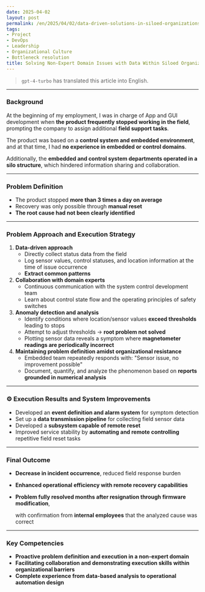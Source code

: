 ```yaml
---
date: 2025-04-02
layout: post
permalink: /en/2025/04/02/data-driven-solutions-in-siloed-organizations.html
tags:
- Project
- DevOps
- Leadership
- Organizational Culture
- Bottleneck resolution
title: Solving Non-Expert Domain Issues with Data Within Siloed Organizational Structures
---
```

> `gpt-4-turbo` has translated this article into English.
---

### Background

At the beginning of my employment, I was in charge of App and GUI development when **the product frequently stopped working in the field**, prompting the company to assign additional **field support tasks**.

The product was based on a **control system and embedded environment**, and at that time, I had **no experience in embedded or control domains**.

Additionally, the **embedded and control system departments operated in a silo structure**, which hindered information sharing and collaboration.

---

### Problem Definition

- The product stopped **more than 3 times a day on average**
- Recovery was only possible through **manual reset**
- **The root cause had not been clearly identified**

---

### Problem Approach and Execution Strategy

1. **Data-driven approach**
    - Directly collect status data from the field
    - Log sensor values, control statuses, and location information at the time of issue occurrence
    - **Extract common patterns**
2. **Collaboration with domain experts**
    - Continuous communication with the system control development team
    - Learn about control state flow and the operating principles of safety switches
3. **Anomaly detection and analysis**
    - Identify conditions where location/sensor values **exceed thresholds** leading to stops
    - Attempt to adjust thresholds → **root problem not solved**
    - Plotting sensor data reveals a symptom where **magnetometer readings are periodically incorrect**
4. **Maintaining problem definition amidst organizational resistance**
    - Embedded team repeatedly responds with: "Sensor issue, no improvement possible"
    - Document, quantify, and analyze the phenomenon based on **reports grounded in numerical analysis**

---

### ⚙️ Execution Results and System Improvements

- Developed an **event definition and alarm system** for symptom detection
- Set up a **data transmission pipeline** for collecting field sensor data
- Developed a **subsystem capable of remote reset**
- Improved service stability by **automating and remote controlling** repetitive field reset tasks

---

### Final Outcome

- **Decrease in incident occurrence**, reduced field response burden
- **Enhanced operational efficiency with remote recovery capabilities**
- **Problem fully resolved months after resignation through firmware modification**,

    with confirmation from **internal employees** that the analyzed cause was correct
    

---

### Key Competencies

- **Proactive problem definition and execution in a non-expert domain**
- **Facilitating collaboration and demonstrating execution skills within organizational barriers**
- **Complete experience from data-based analysis to operational automation design**